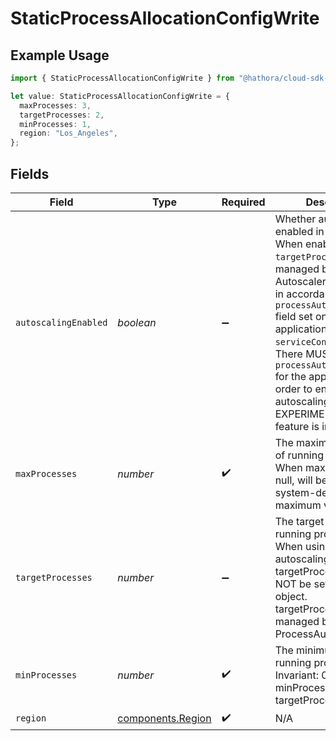 # StaticProcessAllocationConfigWrite

## Example Usage

```typescript
import { StaticProcessAllocationConfigWrite } from "@hathora/cloud-sdk-typescript/models/components";

let value: StaticProcessAllocationConfigWrite = {
  maxProcesses: 3,
  targetProcesses: 2,
  minProcesses: 1,
  region: "Los_Angeles",
};
```

## Fields

| Field                                                                                                                                                                                                                                                                                                                                                             | Type                                                                                                                                                                                                                                                                                                                                                              | Required                                                                                                                                                                                                                                                                                                                                                          | Description                                                                                                                                                                                                                                                                                                                                                       | Example                                                                                                                                                                                                                                                                                                                                                           |
| ----------------------------------------------------------------------------------------------------------------------------------------------------------------------------------------------------------------------------------------------------------------------------------------------------------------------------------------------------------------- | ----------------------------------------------------------------------------------------------------------------------------------------------------------------------------------------------------------------------------------------------------------------------------------------------------------------------------------------------------------------- | ----------------------------------------------------------------------------------------------------------------------------------------------------------------------------------------------------------------------------------------------------------------------------------------------------------------------------------------------------------------- | ----------------------------------------------------------------------------------------------------------------------------------------------------------------------------------------------------------------------------------------------------------------------------------------------------------------------------------------------------------------- | ----------------------------------------------------------------------------------------------------------------------------------------------------------------------------------------------------------------------------------------------------------------------------------------------------------------------------------------------------------------- |
| `autoscalingEnabled`                                                                                                                                                                                                                                                                                                                                              | *boolean*                                                                                                                                                                                                                                                                                                                                                         | :heavy_minus_sign:                                                                                                                                                                                                                                                                                                                                                | Whether autoscaling is enabled in this region. When enabled, `targetProcesses` is managed by the Process Autoscaler<br/>in accordance with the `processAutoscalerConfig` field set on the application's `serviceConfig`.<br/>There MUST be a `processAutoscalerConfig` for the application in order to enable autoscaling.<br/>EXPERIMENTAL - this feature is in closed beta. |                                                                                                                                                                                                                                                                                                                                                                   |
| `maxProcesses`                                                                                                                                                                                                                                                                                                                                                    | *number*                                                                                                                                                                                                                                                                                                                                                          | :heavy_check_mark:                                                                                                                                                                                                                                                                                                                                                | The maximum number of running processes.<br/>When maxProcesses is null, will be set to a system-defined maximum value.                                                                                                                                                                                                                                            | 3                                                                                                                                                                                                                                                                                                                                                                 |
| `targetProcesses`                                                                                                                                                                                                                                                                                                                                                 | *number*                                                                                                                                                                                                                                                                                                                                                          | :heavy_minus_sign:                                                                                                                                                                                                                                                                                                                                                | The target number of running processes.<br/>When using process autoscaling, targetProcesses MUST NOT be set in this object.<br/>targetProcesses will be managed by the ProcessAutoscaler                                                                                                                                                                          | 2                                                                                                                                                                                                                                                                                                                                                                 |
| `minProcesses`                                                                                                                                                                                                                                                                                                                                                    | *number*                                                                                                                                                                                                                                                                                                                                                          | :heavy_check_mark:                                                                                                                                                                                                                                                                                                                                                | The minimum number of running processes.<br/>Invariant: 0 <= minProcesses < targetProcesses                                                                                                                                                                                                                                                                       | 1                                                                                                                                                                                                                                                                                                                                                                 |
| `region`                                                                                                                                                                                                                                                                                                                                                          | [components.Region](../../models/components/region.md)                                                                                                                                                                                                                                                                                                            | :heavy_check_mark:                                                                                                                                                                                                                                                                                                                                                | N/A                                                                                                                                                                                                                                                                                                                                                               |                                                                                                                                                                                                                                                                                                                                                                   |